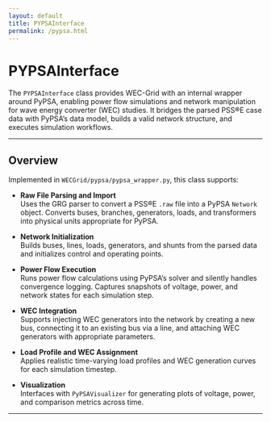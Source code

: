 ```yaml
---
layout: default
title: PYPSAInterface
permalink: /pypsa.html
---
```


# PYPSAInterface

The `PYPSAInterface` class provides WEC-Grid with an internal wrapper around PyPSA, enabling power flow simulations and network manipulation for wave energy converter (WEC) studies. It bridges the parsed PSS®E case data with PyPSA’s data model, builds a valid network structure, and executes simulation workflows.

---

## Overview

Implemented in `WECGrid/pypsa/pypsa_wrapper.py`, this class supports:

- **Raw File Parsing and Import**  
  Uses the GRG parser to convert a PSS®E `.raw` file into a PyPSA `Network` object. Converts buses, branches, generators, loads, and transformers into physical units appropriate for PyPSA.

- **Network Initialization**  
  Builds buses, lines, loads, generators, and shunts from the parsed data and initializes control and operating points.

- **Power Flow Execution**  
  Runs power flow calculations using PyPSA’s solver and silently handles convergence logging. Captures snapshots of voltage, power, and network states for each simulation step.

- **WEC Integration**  
  Supports injecting WEC generators into the network by creating a new bus, connecting it to an existing bus via a line, and attaching WEC generators with appropriate parameters.

- **Load Profile and WEC Assignment**  
  Applies realistic time-varying load profiles and WEC generation curves for each simulation timestep.

- **Visualization**  
  Interfaces with `PyPSAVisualizer` for generating plots of voltage, power, and comparison metrics across time.

---